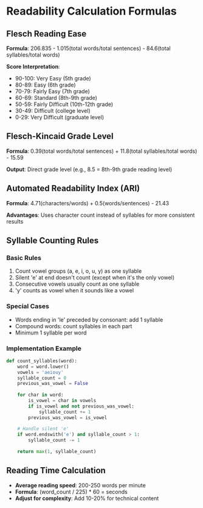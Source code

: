 # Readability Calculation Formulas

## Flesch Reading Ease
**Formula**: 206.835 - 1.015(total words/total sentences) - 84.6(total syllables/total words)

**Score Interpretation**:
- 90-100: Very Easy (5th grade)
- 80-89: Easy (6th grade)
- 70-79: Fairly Easy (7th grade)
- 60-69: Standard (8th-9th grade)
- 50-59: Fairly Difficult (10th-12th grade)
- 30-49: Difficult (college level)
- 0-29: Very Difficult (graduate level)

## Flesch-Kincaid Grade Level
**Formula**: 0.39(total words/total sentences) + 11.8(total syllables/total words) - 15.59

**Output**: Direct grade level (e.g., 8.5 = 8th-9th grade reading level)

## Automated Readability Index (ARI)
**Formula**: 4.71(characters/words) + 0.5(words/sentences) - 21.43

**Advantages**: Uses character count instead of syllables for more consistent results

## Syllable Counting Rules

### Basic Rules
1. Count vowel groups (a, e, i, o, u, y) as one syllable
2. Silent 'e' at end doesn't count (except when it's the only vowel)
3. Consecutive vowels usually count as one syllable
4. 'y' counts as vowel when it sounds like a vowel

### Special Cases
- Words ending in 'le' preceded by consonant: add 1 syllable
- Compound words: count syllables in each part
- Minimum 1 syllable per word

### Implementation Example
```python
def count_syllables(word):
    word = word.lower()
    vowels = 'aeiouy'
    syllable_count = 0
    previous_was_vowel = False
    
    for char in word:
        is_vowel = char in vowels
        if is_vowel and not previous_was_vowel:
            syllable_count += 1
        previous_was_vowel = is_vowel
    
    # Handle silent 'e'
    if word.endswith('e') and syllable_count > 1:
        syllable_count -= 1
    
    return max(1, syllable_count)
```

## Reading Time Calculation
- **Average reading speed**: 200-250 words per minute
- **Formula**: (word_count / 225) * 60 = seconds
- **Adjust for complexity**: Add 10-20% for technical content

